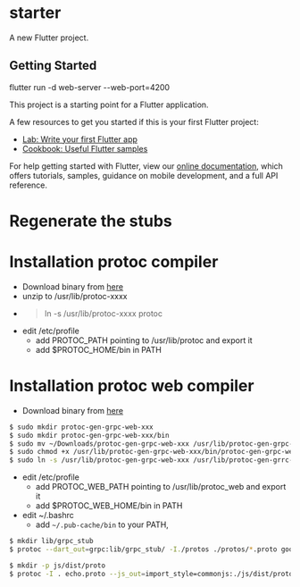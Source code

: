 # starter

A new Flutter project.

## Getting Started

flutter run -d web-server --web-port=4200

This project is a starting point for a Flutter application.

A few resources to get you started if this is your first Flutter project:

- [Lab: Write your first Flutter app](https://flutter.dev/docs/get-started/codelab)
- [Cookbook: Useful Flutter samples](https://flutter.dev/docs/cookbook)

For help getting started with Flutter, view our
[online documentation](https://flutter.dev/docs), which offers tutorials,
samples, guidance on mobile development, and a full API reference.

# Regenerate the stubs


# Installation protoc compiler
* Download binary from [here](https://github.com/protocolbuffers/protobuf/releases)
* unzip to /usr/lib/protoc-xxxx
* > ln -s /usr/lib/protoc-xxxx protoc
* edit /etc/profile
    * add PROTOC_PATH pointing to /usr/lib/protoc and export it
    * add $PROTOC_HOME/bin in PATH
# Installation protoc web compiler
* Download binary from [here](https://github.com/grpc/grpc-web/releases)

```sh
$ sudo mkdir protoc-gen-grpc-web-xxx
$ sudo mkdir protoc-gen-grpc-web-xxx/bin
$ sudo mv ~/Downloads/protoc-gen-grpc-web-xxx /usr/lib/protoc-gen-grpc-web-xxx/bin/protoc-gen-grpc-web
$ sudo chmod +x /usr/lib/protoc-gen-grpc-web-xxx/bin/protoc-gen-grpc-web-xxx
$ sudo ln -s /usr/lib/protoc-gen-grpc-web-xxx /usr/lib/protoc-gen-grrc-web
```

* edit /etc/profile
    * add PROTOC_WEB_PATH pointing to /usr/lib/protoc_web and export it
    * add $PROTOC_WEB_HOME/bin in PATH
* edit ~/.bashrc
    * add `~/.pub-cache/bin` to your PATH,

```sh
$ mkdir lib/grpc_stub
$ protoc --dart_out=grpc:lib/grpc_stub/ -I./protos ./protos/*.proto google/protobuf/timestamp.proto
```

```sh
$ mkdir -p js/dist/proto
$ protoc -I . echo.proto --js_out=import_style=commonjs:./js/dist/proto --grpc-web_out=import_style=commonjs,mode=grpcwebtext:./js/dist/proto
```